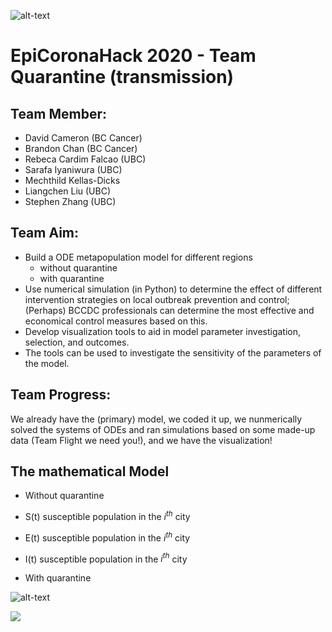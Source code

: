 ![alt-text](images/norwester_blue.png)
# EpiCoronaHack 2020 - Team Quarantine (transmission)

## Team Member:

* David Cameron (BC Cancer)
* Brandon Chan (BC Cancer)
* Rebeca Cardim Falcao (UBC)
* Sarafa Iyaniwura (UBC)
* Mechthild Kellas-Dicks 
* Liangchen Liu (UBC)
* Stephen Zhang (UBC)

## Team Aim:

* Build a ODE metapopulation model for different regions 
  * without  quarantine
  * with quarantine 
* Use numerical simulation (in Python) to determine the effect of different intervention strategies on local outbreak prevention and control; (Perhaps) BCCDC professionals can determine the most effective and economical  control measures based on this. 
* Develop visualization tools to aid in model parameter investigation, selection, and outcomes. 
* The tools can be used to investigate the sensitivity of the parameters of the model.

## Team Progress:

We already have the (primary) model, we coded it up, we nunmerically solved the systems of ODEs and ran simulations based on some made-up data (Team Flight we need you!), and we have the visualization!

## The mathematical Model

* Without quarantine
* S(t) susceptible population in the $i^{th}$ city
* E(t) susceptible population in the $i^{th}$ city
* I(t) susceptible population in the $i^{th}$ city


* With quarantine

 ![alt-text](images/norwester_blue.png)

![](images/ODE_Q.png)

